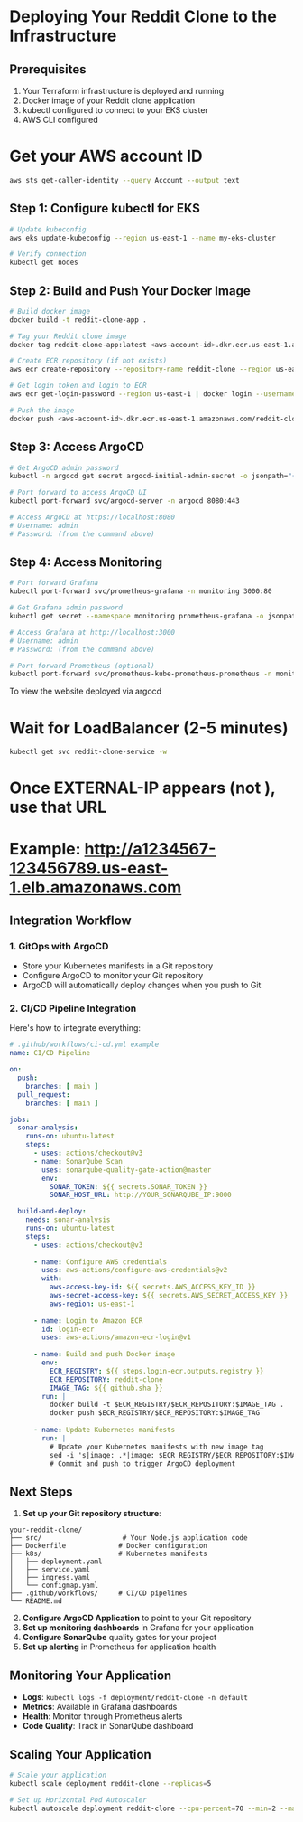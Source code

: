# Deploying Your Reddit Clone to the Infrastructure

## Prerequisites
1. Your Terraform infrastructure is deployed and running
2. Docker image of your Reddit clone application
3. kubectl configured to connect to your EKS cluster
4. AWS CLI configured

# Get your AWS account ID
```bash
aws sts get-caller-identity --query Account --output text
```

## Step 1: Configure kubectl for EKS

```bash
# Update kubeconfig
aws eks update-kubeconfig --region us-east-1 --name my-eks-cluster

# Verify connection
kubectl get nodes
```

## Step 2: Build and Push Your Docker Image

```bash
# Build docker image
docker build -t reddit-clone-app .

# Tag your Reddit clone image
docker tag reddit-clone-app:latest <aws-account-id>.dkr.ecr.us-east-1.amazonaws.com/reddit-clone:latest

# Create ECR repository (if not exists)
aws ecr create-repository --repository-name reddit-clone --region us-east-1

# Get login token and login to ECR
aws ecr get-login-password --region us-east-1 | docker login --username AWS --password-stdin <aws-account-id>.dkr.ecr.us-east-1.amazonaws.com

# Push the image
docker push <aws-account-id>.dkr.ecr.us-east-1.amazonaws.com/reddit-clone:latest
```

## Step 3: Access ArgoCD

```bash
# Get ArgoCD admin password
kubectl -n argocd get secret argocd-initial-admin-secret -o jsonpath="{.data.password}" | base64 -d

# Port forward to access ArgoCD UI
kubectl port-forward svc/argocd-server -n argocd 8080:443

# Access ArgoCD at https://localhost:8080
# Username: admin
# Password: (from the command above)
```

## Step 4: Access Monitoring

```bash
# Port forward Grafana
kubectl port-forward svc/prometheus-grafana -n monitoring 3000:80

# Get Grafana admin password
kubectl get secret --namespace monitoring prometheus-grafana -o jsonpath="{.data.admin-password}" | base64 --decode

# Access Grafana at http://localhost:3000
# Username: admin
# Password: (from the command above)

# Port forward Prometheus (optional)
kubectl port-forward svc/prometheus-kube-prometheus-prometheus -n monitoring 9090:9090
```
To view the website deployed via argocd
# Wait for LoadBalancer (2-5 minutes)
```bash
kubectl get svc reddit-clone-service -w
```
# Once EXTERNAL-IP appears (not <pending>), use that URL
# Example: http://a1234567-123456789.us-east-1.elb.amazonaws.com


## Integration Workflow

### 1. GitOps with ArgoCD
- Store your Kubernetes manifests in a Git repository
- Configure ArgoCD to monitor your Git repository
- ArgoCD will automatically deploy changes when you push to Git

### 2. CI/CD Pipeline Integration
Here's how to integrate everything:

```yaml
# .github/workflows/ci-cd.yml example
name: CI/CD Pipeline

on:
  push:
    branches: [ main ]
  pull_request:
    branches: [ main ]

jobs:
  sonar-analysis:
    runs-on: ubuntu-latest
    steps:
      - uses: actions/checkout@v3
      - name: SonarQube Scan
        uses: sonarqube-quality-gate-action@master
        env:
          SONAR_TOKEN: ${{ secrets.SONAR_TOKEN }}
          SONAR_HOST_URL: http://YOUR_SONARQUBE_IP:9000

  build-and-deploy:
    needs: sonar-analysis
    runs-on: ubuntu-latest
    steps:
      - uses: actions/checkout@v3
      
      - name: Configure AWS credentials
        uses: aws-actions/configure-aws-credentials@v2
        with:
          aws-access-key-id: ${{ secrets.AWS_ACCESS_KEY_ID }}
          aws-secret-access-key: ${{ secrets.AWS_SECRET_ACCESS_KEY }}
          aws-region: us-east-1
      
      - name: Login to Amazon ECR
        id: login-ecr
        uses: aws-actions/amazon-ecr-login@v1
      
      - name: Build and push Docker image
        env:
          ECR_REGISTRY: ${{ steps.login-ecr.outputs.registry }}
          ECR_REPOSITORY: reddit-clone
          IMAGE_TAG: ${{ github.sha }}
        run: |
          docker build -t $ECR_REGISTRY/$ECR_REPOSITORY:$IMAGE_TAG .
          docker push $ECR_REGISTRY/$ECR_REPOSITORY:$IMAGE_TAG
      
      - name: Update Kubernetes manifests
        run: |
          # Update your Kubernetes manifests with new image tag
          sed -i 's|image: .*|image: $ECR_REGISTRY/$ECR_REPOSITORY:$IMAGE_TAG|' k8s/deployment.yaml
          # Commit and push to trigger ArgoCD deployment
```

## Next Steps

1. **Set up your Git repository structure**:
```
your-reddit-clone/
├── src/                    # Your Node.js application code
├── Dockerfile             # Docker configuration
├── k8s/                   # Kubernetes manifests
│   ├── deployment.yaml
│   ├── service.yaml
│   ├── ingress.yaml
│   └── configmap.yaml
├── .github/workflows/     # CI/CD pipelines
└── README.md
```

2. **Configure ArgoCD Application** to point to your Git repository
3. **Set up monitoring dashboards** in Grafana for your application
4. **Configure SonarQube** quality gates for your project
5. **Set up alerting** in Prometheus for application health

## Monitoring Your Application

- **Logs**: `kubectl logs -f deployment/reddit-clone -n default`
- **Metrics**: Available in Grafana dashboards
- **Health**: Monitor through Prometheus alerts
- **Code Quality**: Track in SonarQube dashboard

## Scaling Your Application

```bash
# Scale your application
kubectl scale deployment reddit-clone --replicas=5

# Set up Horizontal Pod Autoscaler
kubectl autoscale deployment reddit-clone --cpu-percent=70 --min=2 --max=10
```